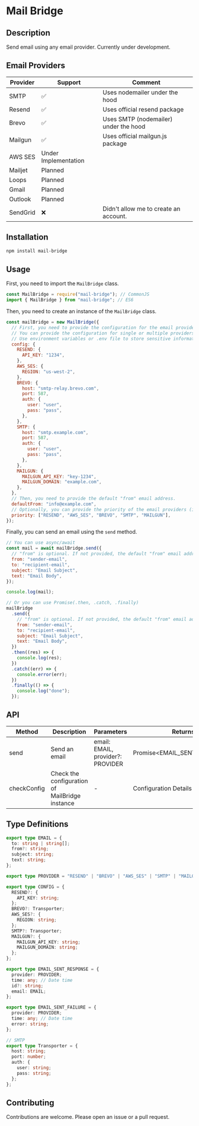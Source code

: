 # Mail Bridge

## Description

Send email using any email provider.
Currently under development.

## Email Providers

| Provider | Support              | Comment                               |
| -------- | -------------------- | ------------------------------------- |
| SMTP     | ✅                   | Uses nodemailer under the hood        |
| Resend   | ✅                   | Uses official resend package          |
| Brevo    | ✅                   | Uses SMTP (nodemailer) under the hood |
| Mailgun  | ✅                   | Uses official mailgun.js package      |
| AWS SES  | Under Implementation |                                       |
| Mailjet  | Planned              |                                       |
| Loops    | Planned              |                                       |
| Gmail    | Planned              |                                       |
| Outlook  | Planned              |                                       |
| SendGrid | ❌                   | Didn't allow me to create an account. |

## Installation

```bash
npm install mail-bridge
```

## Usage

First, you need to import the `MailBridge` class.

```javascript
const MailBridge = require("mail-bridge"); // CommonJS
import { MailBridge } from "mail-bridge"; // ES6
```

Then, you need to create an instance of the `MailBridge` class.

```javascript
const mailBridge = new MailBridge({
  // First, you need to provide the configuration for the email providers.
  // You can provide the configuration for single or multiple providers.
  // Use environment variables or .env file to store sensitive information.
  config: {
    RESEND: {
      API_KEY: "1234",
    },
    AWS_SES: {
      REGION: "us-west-2",
    },
    BREVO: {
      host: "smtp-relay.brevo.com",
      port: 587,
      auth: {
        user: "user",
        pass: "pass",
      },
    },
    SMTP: {
      host: "smtp.example.com",
      port: 587,
      auth: {
        user: "user",
        pass: "pass",
      },
    },
    MAILGUN: {
      MAILGUN_API_KEY: "key-1234",
      MAILGUN_DOMAIN: "example.com",
    },
  },
  // Then, you need to provide the default "from" email address.
  defaultFrom: "info@example.com",
  // Optionally, you can provide the priority of the email providers (if you have configures multiple providers).
  priority: ["RESEND", "AWS_SES", "BREVO", "SMTP", "MAILGUN"],
});
```

Finally, you can send an email using the `send` method.

```javascript
// You can use async/await
const mail = await mailBridge.send({
  // "from" is optional. If not provided, the default "from" email address will be used.
  from: "sender-email",
  to: "recipient-email",
  subject: "Email Subject",
  text: "Email Body",
});

console.log(mail);
```

```javascript
// Or you can use Promise(.then, .catch, .finally)
mailBridge
  .send({
    // "from" is optional. If not provided, the default "from" email address will be used.
    from: "sender-email",
    to: "recipient-email",
    subject: "Email Subject",
    text: "Email Body",
  })
  .then((res) => {
    console.log(res);
  })
  .catch((err) => {
    console.error(err);
  })
  .finally(() => {
    console.log("done");
  });
```

## API

| Method      | Description                                    | Parameters                        | Returns                      |
| ----------- | ---------------------------------------------- | --------------------------------- | ---------------------------- |
| send        | Send an email                                  | email: EMAIL, provider?: PROVIDER | Promise<EMAIL_SENT_RESPONSE> |
| checkConfig | Check the configuration of MailBridge instance | -                                 | Configuration Details        |

## Type Definitions

```typescript
export type EMAIL = {
  to: string | string[];
  from?: string;
  subject: string;
  text: string;
};

export type PROVIDER = "RESEND" | "BREVO" | "AWS_SES" | "SMTP" | "MAILGUN";

export type CONFIG = {
  RESEND?: {
    API_KEY: string;
  };
  BREVO?: Transporter;
  AWS_SES?: {
    REGION: string;
  };
  SMTP?: Transporter;
  MAILGUN?: {
    MAILGUN_API_KEY: string;
    MAILGUN_DOMAIN: string;
  };
};

export type EMAIL_SENT_RESPONSE = {
  provider: PROVIDER;
  time: any; // Date time
  id?: string;
  email: EMAIL;
};

export type EMAIL_SENT_FAILURE = {
  provider: PROVIDER;
  time: any; // Date time
  error: string;
};

// SMTP
export type Transporter = {
  host: string;
  port: number;
  auth: {
    user: string;
    pass: string;
  };
};
```

## Contributing

Contributions are welcome. Please open an issue or a pull request.
